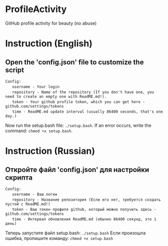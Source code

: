 # ProfileActivity
GitHub profile activity for beauty (no abuse)

# Instruction (English)
<h2>Open the 'config.json' file to customize the script</h2>

```
Config:
ㅤㅤusername - Your login 
ㅤㅤrepository - Name of the repository (If you don't have one, you need to create an empty one with ReadME.md!).
ㅤㅤtoken - Your github profile token, which you can get here - github.com/settings/tokens
ㅤㅤtime - ReadME.md update interval (usually 86400 seconds, that's one day.)
```

Now run the setup.bash file:
`./setup.bash`.
If an error occurs, write the command:
`chmod +x setup.bash`.

# Instruction (Russian)
<h2>Откройте файл 'config.json' для настройки скрипта</h2>

```
Config:
ㅤㅤusername - Ваш логин 
ㅤㅤrepository - Название репозитория (Если его нет, требуется создать пустой с ReadME.md!)
ㅤㅤtoken - Ваш токен профиля github, который можно получить здесь - github.com/settings/tokens
ㅤㅤtime - Интервал обновления ReadME.md (обычно 86400 секунд, это 1 день)
```

Теперь запустите файл setup.bash:
`./setup.bash`
Если произошла ошибка, пропишите команду:
`chmod +x setup.bash`
<!--- Good Luck --->
